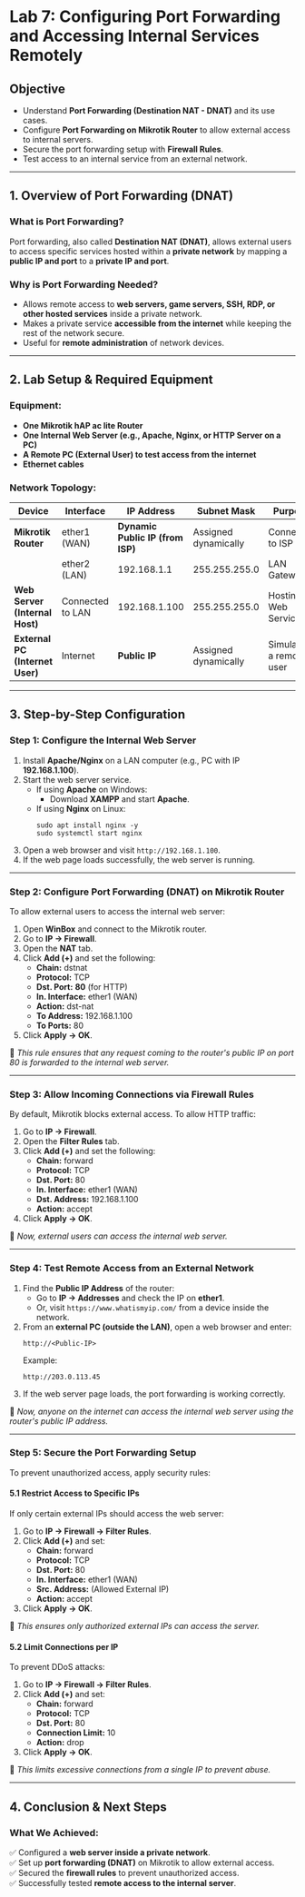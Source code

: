 # **Lab 7: Configuring Port Forwarding and Accessing Internal Services Remotely**  

## **Objective**  
- Understand **Port Forwarding (Destination NAT - DNAT)** and its use cases.  
- Configure **Port Forwarding on Mikrotik Router** to allow external access to internal servers.  
- Secure the port forwarding setup with **Firewall Rules**.  
- Test access to an internal service from an external network.  

---

## **1. Overview of Port Forwarding (DNAT)**  

### **What is Port Forwarding?**  
Port forwarding, also called **Destination NAT (DNAT)**, allows external users to access specific services hosted within a **private network** by mapping a **public IP and port** to a **private IP and port**.  

### **Why is Port Forwarding Needed?**  
- Allows remote access to **web servers, game servers, SSH, RDP, or other hosted services** inside a private network.  
- Makes a private service **accessible from the internet** while keeping the rest of the network secure.  
- Useful for **remote administration** of network devices.  

---

## **2. Lab Setup & Required Equipment**  
### **Equipment:**  
- **One Mikrotik hAP ac lite Router**  
- **One Internal Web Server (e.g., Apache, Nginx, or HTTP Server on a PC)**  
- **A Remote PC (External User) to test access from the internet**  
- **Ethernet cables**  

### **Network Topology:**  

| Device | Interface | IP Address | Subnet Mask | Purpose |  
|--------|----------|------------|-------------|----------|  
| **Mikrotik Router** | ether1 (WAN) | **Dynamic Public IP (from ISP)** | Assigned dynamically | Connected to ISP |  
|  | ether2 (LAN) | 192.168.1.1 | 255.255.255.0 | LAN Gateway |  
| **Web Server (Internal Host)** | Connected to LAN | 192.168.1.100 | 255.255.255.0 | Hosting Web Service |  
| **External PC (Internet User)** | Internet | **Public IP** | Assigned dynamically | Simulating a remote user |  

---

## **3. Step-by-Step Configuration**  

### **Step 1: Configure the Internal Web Server**  

1. Install **Apache/Nginx** on a LAN computer (e.g., PC with IP **192.168.1.100**).  
2. Start the web server service.  
   - If using **Apache** on Windows:  
     - Download **XAMPP** and start **Apache**.  
   - If using **Nginx** on Linux:  
     ```
     sudo apt install nginx -y
     sudo systemctl start nginx
     ```  
3. Open a web browser and visit `http://192.168.1.100`.  
4. If the web page loads successfully, the web server is running.  

---

### **Step 2: Configure Port Forwarding (DNAT) on Mikrotik Router**  

To allow external users to access the internal web server:  

1. Open **WinBox** and connect to the Mikrotik router.  
2. Go to **IP → Firewall**.  
3. Open the **NAT** tab.  
4. Click **Add (+)** and set the following:  
   - **Chain:** dstnat  
   - **Protocol:** TCP  
   - **Dst. Port:** **80** (for HTTP)  
   - **In. Interface:** ether1 (WAN)  
   - **Action:** dst-nat  
   - **To Address:** 192.168.1.100  
   - **To Ports:** 80  
5. Click **Apply → OK**.  

📌 *This rule ensures that any request coming to the router's public IP on port 80 is forwarded to the internal web server.*  

---

### **Step 3: Allow Incoming Connections via Firewall Rules**  

By default, Mikrotik blocks external access. To allow HTTP traffic:  

1. Go to **IP → Firewall**.  
2. Open the **Filter Rules** tab.  
3. Click **Add (+)** and set the following:  
   - **Chain:** forward  
   - **Protocol:** TCP  
   - **Dst. Port:** 80  
   - **In. Interface:** ether1 (WAN)  
   - **Dst. Address:** 192.168.1.100  
   - **Action:** accept  
4. Click **Apply → OK**.  

📌 *Now, external users can access the internal web server.*  

---

### **Step 4: Test Remote Access from an External Network**  

1. Find the **Public IP Address** of the router:  
   - Go to **IP → Addresses** and check the IP on **ether1**.  
   - Or, visit `https://www.whatismyip.com/` from a device inside the network.  
2. From an **external PC (outside the LAN)**, open a web browser and enter:  
   ```
   http://<Public-IP>
   ```  
   Example:  
   ```
   http://203.0.113.45
   ```  
3. If the web server page loads, the port forwarding is working correctly.  

📌 *Now, anyone on the internet can access the internal web server using the router's public IP address.*  

---

### **Step 5: Secure the Port Forwarding Setup**  

To prevent unauthorized access, apply security rules:  

#### **5.1 Restrict Access to Specific IPs**  
If only certain external IPs should access the web server:  

1. Go to **IP → Firewall → Filter Rules**.  
2. Click **Add (+)** and set:  
   - **Chain:** forward  
   - **Protocol:** TCP  
   - **Dst. Port:** 80  
   - **In. Interface:** ether1 (WAN)  
   - **Src. Address:** (Allowed External IP)  
   - **Action:** accept  
3. Click **Apply → OK**.  

📌 *This ensures only authorized external IPs can access the server.*  

#### **5.2 Limit Connections per IP**  
To prevent DDoS attacks:  

1. Go to **IP → Firewall → Filter Rules**.  
2. Click **Add (+)** and set:  
   - **Chain:** forward  
   - **Protocol:** TCP  
   - **Dst. Port:** 80  
   - **Connection Limit:** 10  
   - **Action:** drop  
3. Click **Apply → OK**.  

📌 *This limits excessive connections from a single IP to prevent abuse.*  

---

## **4. Conclusion & Next Steps**  

### **What We Achieved:**  
✅ Configured a **web server inside a private network**.  
✅ Set up **port forwarding (DNAT)** on Mikrotik to allow external access.  
✅ Secured the **firewall rules** to prevent unauthorized access.  
✅ Successfully tested **remote access to the internal server**.  
